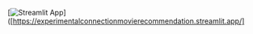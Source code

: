 [![Streamlit App](https://static.streamlit.io/badges/streamlit_badge_black_white.svg)]([https://experimentalconnectionmovierecommendation.streamlit.app/]
